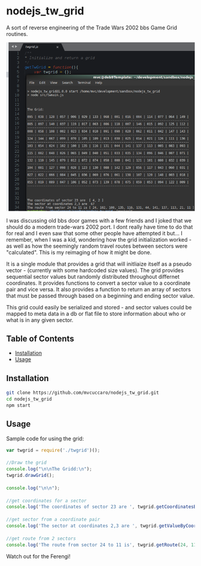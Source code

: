 # nodejs_tw_grid
A sort of reverse engineering of the Trade Wars 2002 bbs Game Grid routines.

![alt text](https://raw.githubusercontent.com/mvcuccaro/nodejs_tw_grid/master/images/screenshot01.png "grid screenshot")

I was discussing old bbs door games with a few friends and I joked that we should do a modern trade-wars 2002 port. I dont really have time to do that for real and I even saw that some other people have attempted it but... I remember, when I was a kid, wondering how the grid initialization worked - as well as how the seemingly random travel routes between sectors  were "calculated". This is my reimaging of how it might be done. 

It is a single module that provides a grid that will initliaize itself as a pseudo vector - (currently with some hardcoded size values).  The grid provides sequential sector values but randomly distributed throughout differnet coordinates.  It provides functions to convert a sector value to a coordinate pair and vice versa.  It also provides a function to return an array of sectors that must be passed through based on a beginning and ending sector value. 

This grid could easily be serialized and stored - and sector values could be mapped to meta data in a db or flat file to store information about who or what is in any given sector.

## Table of Contents

- [Installation](#installation)
- [Usage](#usage)

## Installation

```sh
git clone https://github.com/mvcuccaro/nodejs_tw_grid.git
cd nodejs_tw_grid
npm start
```

## Usage
Sample code for using the grid: 

```javascript
var twgrid = require('./twgrid')();

//Draw the grid
console.log("\n\nThe Gridd:\n");
twgrid.drawGrid();

console.log("\n\n");

//get coordinates for a sector
console.log('The coordinates of sector 23 are ', twgrid.getCoordinatesByValue(23));

//get sector from a coordinate pair
console.log('The sector at coordinates 2,3 are ', twgrid.getValueByCoordinates([2,3]));

//get route from 2 sectors
console.log('The route from sector 24 to 11 is', twgrid.getRoute(24, 11));
```

Watch out for the Ferengi!